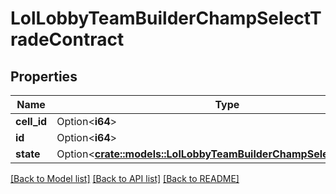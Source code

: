 # LolLobbyTeamBuilderChampSelectTradeContract

## Properties

Name | Type | Description | Notes
------------ | ------------- | ------------- | -------------
**cell_id** | Option<**i64**> |  | [optional]
**id** | Option<**i64**> |  | [optional]
**state** | Option<[**crate::models::LolLobbyTeamBuilderChampSelectTradeState**](LolLobbyTeamBuilderChampSelectTradeState.md)> |  | [optional]

[[Back to Model list]](../README.md#documentation-for-models) [[Back to API list]](../README.md#documentation-for-api-endpoints) [[Back to README]](../README.md)



